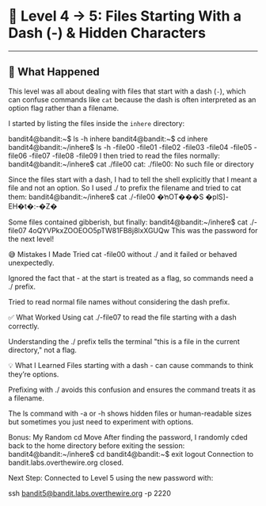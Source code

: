 # 🔐 Level 4 → 5: Files Starting With a Dash (-) & Hidden Characters

---

## 🧪 What Happened  
This level was all about dealing with files that start with a dash (`-`), which can confuse commands like `cat` because the dash is often interpreted as an option flag rather than a filename.

I started by listing the files inside the `inhere` directory:

bandit4@bandit:~$ ls -h
inhere
bandit4@bandit:~$ cd inhere
bandit4@bandit:~/inhere$ ls -h
-file00  -file01  -file02  -file03  -file04  -file05  -file06  -file07  -file08  -file09
I then tried to read the files normally:
bandit4@bandit:~/inhere$ cat ./file00
cat: ./file00: No such file or directory

Since the files start with a dash, I had to tell the shell explicitly that I meant a file and not an option. So I used ./ to prefix the filename and tried to cat them:
bandit4@bandit:~/inhere$ cat ./-file00
�ŉOT���S �plS]-EH�t�:-�Z�

Some files contained gibberish, but finally:
bandit4@bandit:~/inhere$ cat ./-file07
4oQYVPkxZOOEOO5pTW81FB8j8lxXGUQw
This was the password for the next level!

😅 Mistakes I Made
Tried cat -file00 without ./ and it failed or behaved unexpectedly.

Ignored the fact that - at the start is treated as a flag, so commands need a ./ prefix.

Tried to read normal file names without considering the dash prefix.

✅ What Worked
Using cat ./-file07 to read the file starting with a dash correctly.

Understanding the ./ prefix tells the terminal "this is a file in the current directory," not a flag.

💡 What I Learned
Files starting with a dash - can cause commands to think they’re options.

Prefixing with ./ avoids this confusion and ensures the command treats it as a filename.

The ls command with -a or -h shows hidden files or human-readable sizes but sometimes you just need to experiment with options.

Bonus: My Random cd Move
After finding the password, I randomly cded back to the home directory before exiting the session:
bandit4@bandit:~/inhere$ cd
bandit4@bandit:~$ exit
logout
Connection to bandit.labs.overthewire.org closed.

Next Step: Connected to Level 5 using the new password with:

ssh bandit5@bandit.labs.overthewire.org -p 2220

